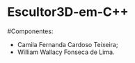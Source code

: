 # Escultor3D-em-C++

#Componentes:   
* Camila Fernanda Cardoso Teixeira;   
* William Wallacy Fonseca de Lima.
